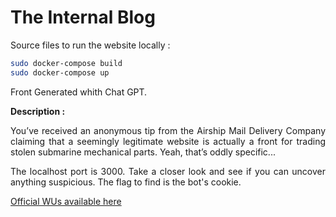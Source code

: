 # The Internal Blog 
Source files to run the website locally : 

````bash
sudo docker-compose build
sudo docker-compose up
````

Front Generated whith Chat GPT.

**Description :**

<p align="justify"> You’ve received an anonymous tip from the Airship Mail Delivery Company claiming that a seemingly legitimate website is actually a front for trading stolen submarine mechanical parts. Yeah, that’s oddly specific... </p>

<p align="justify">  The localhost port is 3000. Take a closer look and see if you can uncover anything suspicious. The flag to find is the bot's cookie. </p>

<a href="https://github.com/Ax8457/WriteUPs/tree/main/Hackday2025_Qualifier">Official WUs available here</a>
